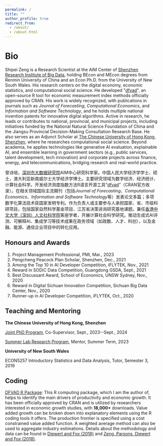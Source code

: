 ```yaml
---
permalink: /
title: ""
author_profile: true
redirect_from: 
  - /about/
  - /about.html
---
```

Bio
======
Shipei Zeng is a Research Scientist at the AIM Center of [Shenzhen Research Institute of Big Data](https://www.sribd.cn/), holding BEcon and MEcon degrees from Renmin University of China and an Econ Ph.D. from the University of New South Wales. His research centers on the digital economy, economic statistics, and computational social science. He developed "[dfvad](https://cran.r-project.org/web/packages/dfvad/index.html)", an open-source R tool for economic measurement index methods officially approved by CRAN. His work is widely recognized, with publications in journals such as *Journal of Forecasting*, *Computational Economics*, and *Information and Software Technology*, and he holds multiple national invention patents for innovative digital algorithms. Active in research, he leads or contributes to national, provincial, and municipal projects, including initiatives funded by the National Natural Science Foundation of China and the Jiangsu Provincial Decision-Making Consultation Research Base. He also serves as an Adjunct Scholar at [The Chinese University of Hong Kong, Shenzhen](https://hss.cuhk.edu.cn/page/1350), where he researches computational social science. Beyond academia, he applies technologies like generative AI evaluation, explainable AI, and ensemble learning in government sectors (e.g., public services, talent development, tech innovation) and corporate projects across finance, energy, and telecommunications, bridging research and real-world practice.

曾诗培，[深圳市大数据研究院](https://www.sribd.cn/)AIM中心研究科学家。中国人民大学经济学学士、硕士，澳大利亚新南威尔士大学经济学博士。主要研究领域为数字经济、经济统计、计算社会科学。开发经济测度指数方法R语言开源工具“[dfvad](https://cran.r-project.org/web/packages/dfvad/index.html)”（CRAN官方收录）。在相关领域国际主流期刊（包括*Journal of Forecasting*、*Computational Economics*、*Information and Software Technology*等）发表论文多篇；多项数字化算法技术获国家发明专利。作为负责人或主要参与人承担国家、省、市级科研项目，包括国家自然科学基金项目、江苏省决策咨询研究基地课题。兼任[香港中文大学（深圳）人文社科学院](https://hss.cuhk.edu.cn/page/1350)客座学者，开展计算社会科学研究。推动生成式AI评测、可解释AI、集成学习等技术成果在政务领域（如政数、人才、科创），以及金融、能源、通信企业项目中的转化应用。


Honours and Awards
------
1. Project Management Professional, PMI, Mar., 2023
1. Pengcheng Peacock Plan Scholar, Shenzhen, Dec., 2021
1. Among the Top 10 in AI Developer Competition, iFLYTEK, Nov., 2021
1. Reward in SODiC Data Competition, Guangdong GSDA, Sept., 2021
1. Best Discussant Award, School of Economics, UNSW Sydney, Nov., 2020
1. Reward in Digital Sichuan Innovation Competition, Sichuan Big Data Center, Nov., 2020
1. Runner-up in AI Developer Competition, iFLYTEK, Oct., 2020

Teaching and Mentoring
------
**The Chinese University of Hong Kong, Shenzhen**

[Joint PhD Program](https://www.sribd.cn/en/article/928), Co-Supervisor, Sept., 2023--Sept., 2024

[Summer Lab Research Program](https://www.science.nus.edu.sg/wp-content/uploads/2023/01/CUHK-SZ-SLR-Programme-2023.pdf), Mentor, Summer Term, 2023
	
**University of New South Wales**

ECON5257 Introductory Statistics and Data Analysis, Tutor, Semester 3, 2019

Coding
------
[DFVAD R Package](https://cran.rstudio.com/web/packages/dfvad/index.html): This R computing package, which I am the author of, helps to identify the main drivers of productivity and economic growth. It has been officially approved by CRAN and is utilized by researchers interested in economic growth studies, with **18,000+** downloads. Value added growth can be broken down into explanatory elements using the R coding tools it offers. The production frontier is specified using a cost constrained value added function. A weighted average method can also be used to aggregate industry estimations. Details about the methodology and data can be found in [Diewert and Fox (2018)](https://academic.oup.com/edited-volume/41719/chapter-abstract/354003191?redirectedFrom=fulltext) and [Zeng, Parsons, Diewert and Fox (2018)](https://conference.unsw.edu.au/content/dam/pdfs/business/caer/research-reports/emg-workshop-2018/emg2018-6_SZeng_EMG-Slides.pdf).
